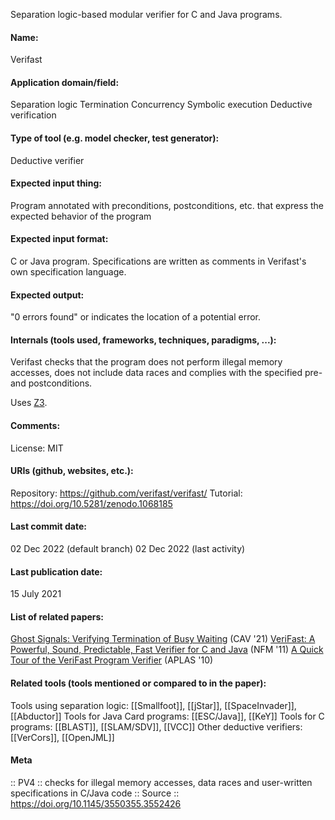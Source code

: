 Separation logic-based modular verifier for C and Java programs.

#### Name:
Verifast

#### Application domain/field:
Separation logic
Termination
Concurrency
Symbolic execution
Deductive verification

#### Type of tool (e.g. model checker, test generator):
Deductive verifier

#### Expected input thing:
Program annotated with preconditions, postconditions, etc. that express the expected behavior of the program

#### Expected input format:
C or Java program. 
Specifications are written as comments in Verifast's own specification language.

#### Expected output:
"0 errors found" or indicates the location of a potential error.

#### Internals (tools used, frameworks, techniques, paradigms, ...):
Verifast checks that the program does not perform illegal memory accesses, does not include data races and complies with the specified pre- and postconditions.

Uses [Z3](Solvers/SMT/Z3.md).

#### Comments:
License: MIT

#### URIs (github, websites, etc.):
Repository: https://github.com/verifast/verifast/
Tutorial: https://doi.org/10.5281/zenodo.1068185

#### Last commit date:
02 Dec 2022 (default branch)
02 Dec 2022 (last activity)

#### Last publication date:
15 July 2021

#### List of related papers:
[Ghost Signals: Verifying Termination of Busy Waiting](https://doi.org/10.1007/978-3-030-81688-9_2) (CAV '21)
[VeriFast: A Powerful, Sound, Predictable, Fast Verifier for C and Java](https://doi.org/10.1007/978-3-642-20398-5_4) (NFM '11)
[A Quick Tour of the VeriFast Program Verifier](https://doi.org/10.1007/978-3-642-17164-2_21) (APLAS '10)

#### Related tools (tools mentioned or compared to in the paper):
Tools using separation logic: [[Smallfoot]], [[jStar]], [[SpaceInvader]], [[Abductor]]
Tools for Java Card programs: [[ESC/Java]], [[KeY]]
Tools for C programs: [[BLAST]], [[SLAM/SDV]], [[VCC]]
Other deductive verifiers: [[VerCors]], [[OpenJML]]

#### Meta
:: PV4 :: checks for illegal memory accesses, data races and user-written specifications in C/Java code
:: Source :: https://doi.org/10.1145/3550355.3552426
